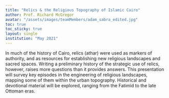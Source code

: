 ```yaml
---
title: "Relics & the Religious Topography of Islamic Cairo"
author: Prof. Richard McGregor
avatar: "/assets/images/teamMembers/adam_sabra_edited.jpg"
toc: true
toc_sticky: true
layout: single
institution: "May 2021"
---
```


In much of the history of Cairo, relics (athar) were used as markers of authority, and as resources for establishing new religious landscapes and sacred spaces. Writing a preliminary history of the strategic use of relics, however, raises more questions than it provides answers. This presentation will survey key episodes in the engineering of religious landscapes, mapping some of them within the urban topography. Historical and devotional material will be explored, ranging from the Fatimid to the late Ottoman eras.
